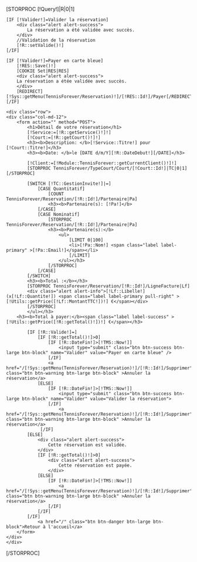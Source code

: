 [STORPROC [!Query!]|R|0|1]

    [IF [!Valider!]=Valider la réservation]
        <div class="alert alert-success">
            La réservation a été validée avec succès.
        </div>
        //Validation de la réservation
        [!R::setValide()!]
    [/IF]

    [IF [!Valider!]=Payer en carte bleue]
        [!RES::Save()!]
        [COOKIE Set|RES|RES]
        <div class="alert alert-success">
        La réservation a étée validée avec succès.
        </div>
        [REDIRECT][!Sys::getMenu(TennisForever/Reservation)!]/[!RES::Id!]/Payer[/REDIRECT]
    [/IF]

    <div class="row">
    <div class="col-md-12">
        <form action="" method="POST">
            <h1>Détail de votre réservation</h1>
            [!Service:=[!R::getService()!]!]
            [!Court:=[!R::getCourt()!]!]
            <h3><b>Description: </b>[!Service::Titre!] pour [!Court::Titre!]</h3>
            <h3><b>Date: </b>le [DATE d/m/Y][!R::DateDebut!][/DATE]</h3>

            [!Client:=[!Module::TennisForever::getCurrentClient()!]!]
            [STORPROC TennisForever/TypeCourt/Court/[!Court::Id!]|TC|0|1][/STORPROC]

            [SWITCH [!TC::GestionInvite!]|=]
                [CASE Quantitatif]
                    [COUNT TennisForever/Reservation/[!R::Id!]/Partenaire|Pa]
                    <h3><b>Partenaire(s): [!Pa!]</b>
                [/CASE]
                [CASE Nominatif]
                    [STORPROC TennisForever/Reservation/[!R::Id!]/Partenaire|Pa]
                    <h3><b>Partenaire(s):</b>
                        <ul>
                            [LIMIT 0|100]
                            <li>[!Pa::Nom!] <span class="label label-primary" >[!Pa::Email!]</span></li>
                            [/LIMIT]
                        </ul></h3>
                    [/STORPROC]
                [/CASE]
            [/SWITCH]
            <h3><b>Total :</b></h3>
            [STORPROC TennisForever/Reservation/[!R::Id!]/LigneFacture|Lf]
            <div class="alert alert-info">[!Lf::Libelle!] (x[!Lf::Quantite!]) <span class="label label-primary pull-right" >[!Utils::getPrice([!Lf::MontantTTC!])!] €</span></div>
            [/STORPROC]
            </ul></h3>
        <h3><b>Total à payer:</b><span class="label label-success" >[!Utils::getPrice([!R::getTotal()!])!] €</span></h3>

            [IF [!R::Valide!]=]
                [IF [!R::getTotal()!]>0]
                    [IF [!R::DateFin!]>[!TMS::Now!]]
                        <input type="submit" class="btn btn-success btn-large btn-block" name="Valider" value="Payer en carte bleue" />
                    [/IF]
                    <a href="/[!Sys::getMenu(TennisForever/Reservation)!]/[!R::Id!]/Supprimer" class="btn btn-warning btn-large btn-block" >Annuler la réservation</a>
                [ELSE]
                    [IF [!R::DateFin!]>[!TMS::Now!]]
                        <input type="submit" class="btn btn-success btn-large btn-block" name="Valider" value="Valider la réservation">
                    [/IF]
                        <a href="/[!Sys::getMenu(TennisForever/Reservation)!]/[!R::Id!]/Supprimer" class="btn btn-warning btn-large btn-block" >Annuler la réservation</a>
                 [/IF]
            [ELSE]
                <div class="alert alert-success">
                    Cette réservation est validée.
                </div>
                [IF [!R::getTotal()!]>0]
                    <div class="alert alert-success">
                        Cette réservation est payée.
                    </div>
                [ELSE]
                    [IF [!R::DateFin!]>[!TMS::Now!]]
                        <a href="/[!Sys::getMenu(TennisForever/Reservation)!]/[!R::Id!]/Supprimer" class="btn btn-warning btn-large btn-block" >Annuler la réservation</a>
                    [/IF]
                [/IF]
            [/IF]
                <a href="/" class="btn btn-danger btn-large btn-block">Retour à l'accueil</a>
        </form>
    </div>
    </div>
[/STORPROC]